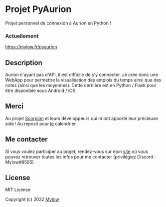 # Projet PyAurion
Projet personnel de connexion à Aurion en Python !

### Actuellement
https://mylow.fr/pyaurion

## Description
Aurion n'ayant pas d'API, il est difficile de s'y connecter. Je crée donc une WebApp pour permettre la visualisation des emplois du temps ainsi que des notes (ainsi que les moyennes).
Cette dernière est en Python / Flask pour être disponible sous Android / iOS.

## Merci
Au projet [Scorpion](https://github.com/LiamAbyss/Scorpion) et leurs développeurs qui m'ont apporté leur précieuse aide !
Au reposit pour [le](https://github.com/kkarimi/flask-fullcalendar) calendrier.

## Me contacter
Si vous voulez participer au projet, rendez-vous sur mon [site](https://mylow.fr) où vous pouvez retrouver toutes les infos pour me contacter (privilégiez Discord : Mylow#9595)

## License
MIT License

Copyright (c) 2022 [Mylow](https://mylow.fr)
